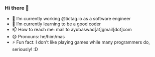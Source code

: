 ### Hi there 👋
- 🔭 I’m currently working @tictag.io as a software engineer
- 🌱 I’m currently learning to be a good coder
- 📫 How to reach me: mail to ayubaswad[at]gmail[dot]com
- 😄 Pronouns: he/him/mas
- ⚡ Fun fact: I don't like playing games while many programmers do, seriously! :D

<!--
**fsevenm/fsevenm** is a ✨ _special_ ✨ repository because its `README.md` (this file) appears on your GitHub profile.

Here are some ideas to get you started:

- 🔭 I’m currently working on ...
- 🌱 I’m currently learning ...
- 👯 I’m looking to collaborate on ...
- 🤔 I’m looking for help with ...
- 💬 Ask me about ...
- 📫 How to reach me: ...
- 😄 Pronouns: ...
- ⚡ Fun fact: ...
-->
